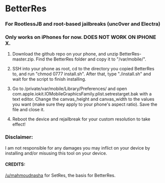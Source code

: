 # BetterRes
### For RootlessJB and root-based jailbreaks (unc0ver and Electra)
### Only works on iPhones for now. DOES NOT WORK ON IPHONE X.

1.    Download the github repo on your phone, and unzip BetterRes-master.zip. Find the BetterRes folder and copy it to "/var/mobile/".

2.   SSH into your phone as root, cd to the directory you copied BetterRes to, and run "chmod 0777 install.sh". After that, type "./install.sh" and wait for the script to finish installing.

3.    Go to /private/var/mobile/Library/Preferences/ and open com.apple.iokit.IOMobileGraphicsFamily.plist.setrestarget.bak with a text editor. Change the canvas_height and canvas_width to the values you want (make sure they apply to your phone's aspect ratio). Save the file and close it.

4.    Reboot the device and rejailbreak for your custom resolution to take effect!

### Disclaimer:
I am not responsible for any damages you may inflict on your device by installing and/or misusing this tool on your device.

#### CREDITS:
[/u/mahmoudnasha](https://www.reddit.com/user/mahmoudnashat) for SetRes, the basis for BetterRes.
